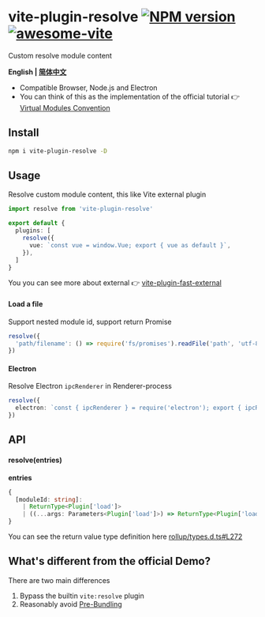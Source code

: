 # vite-plugin-resolve [![NPM version](https://img.shields.io/npm/v/vite-plugin-resolve.svg)](https://npmjs.org/package/vite-plugin-resolve) [![awesome-vite](https://awesome.re/badge.svg)](https://github.com/vitejs/awesome-vite)

Custom resolve module content

**English | [简体中文](https://github.com/caoxiemeihao/vite-plugins/blob/main/packages/resolve/README.zh-CN.md)**

- Compatible Browser, Node.js and Electron
- You can think of this as the implementation of the official tutorial 👉 [Virtual Modules Convention](https://vitejs.dev/guide/api-plugin.html#virtual-modules-convention)

## Install

```bash
npm i vite-plugin-resolve -D
```

## Usage

Resolve custom module content, this like Vite external plugin

```ts
import resolve from 'vite-plugin-resolve'

export default {
  plugins: [
    resolve({
      vue: `const vue = window.Vue; export { vue as default }`,
    }),
  ]
}
```

You you can see more about external 👉 [vite-plugin-fast-external](https://github.com/caoxiemeihao/vite-plugins/tree/main/packages/fast-external) 

#### Load a file

Support nested module id, support return Promise

```ts
resolve({
  'path/filename': () => require('fs/promises').readFile('path', 'utf-8'),
})
```

#### Electron

Resolve Electron `ipcRenderer` in Renderer-process

```ts
resolve({
  electron: `const { ipcRenderer } = require('electron'); export { ipcRenderer };`,
})
```

## API

#### resolve(entries)

**entries**

```ts
{
  [moduleId: string]:
    | ReturnType<Plugin['load']>
    | ((...args: Parameters<Plugin['load']>) => ReturnType<Plugin['load']>)
}
```

You can see the return value type definition here [rollup/types.d.ts#L272](https://github.com/rollup/rollup/blob/b8315e03f9790d610a413316fbf6d565f9340cab/src/rollup/types.d.ts#L272)

## What's different from the official Demo?

There are two main differences

1. Bypass the builtin `vite:resolve` plugin
2. Reasonably avoid [Pre-Bundling](https://vitejs.dev/guide/dep-pre-bundling.html)
